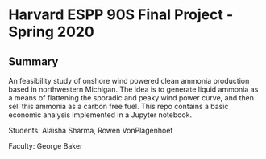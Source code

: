 # Harvard ESPP 90S Final Project - Spring 2020

## Summary

An feasibility study of onshore wind powered clean ammonia production based in northwestern Michigan. The idea is to generate liquid ammonia as a means of flattening the sporadic and peaky wind power curve, and then sell this ammonia as a carbon free fuel. This repo contains a basic economic analysis implemented in a Jupyter notebook.

Students: Alaisha Sharma, Rowen VonPlagenhoef

Faculty: George Baker
